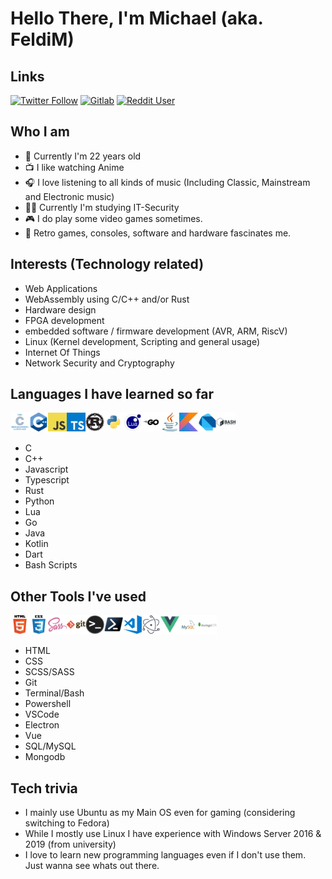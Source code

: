 # Hello There, I'm Michael (aka. FeldiM)

## Links
[![Twitter Follow](https://img.shields.io/twitter/follow/feldim2425?color=blue&logo=twitter&style=for-the-badge)](https://twitter.com/feldim2425)
[![Gitlab](https://img.shields.io/badge/Gitlab-feldim2425-orange?logo=gitlab&style=for-the-badge)](https://gitlab.com/feldim2425)
[![Reddit User](https://img.shields.io/reddit/user-karma/combined/feldim2425?label=u%2Ffeldim2425&logo=reddit&style=for-the-badge)](https://www.reddit.com/user/feldim2425)

## Who I am

* 🎂 Currently I'm 22 years old
* 📺 I like watching Anime
* 🎧 I love listening to all kinds of music (Including Classic, Mainstream and Electronic music)
* 👨‍🎓 Currently I'm studying IT-Security
* 🎮 I do play some video games sometimes.
* 💾 Retro games, consoles, software and hardware fascinates me.

## Interests (Technology related)
* Web Applications
* WebAssembly using C/C++ and/or Rust
* Hardware design
* FPGA development
* embedded software / firmware development (AVR, ARM, RiscV)
* Linux (Kernel development, Scripting and general usage)
* Internet Of Things
* Network Security and Cryptography

## Languages I have learned so far
<img align="left" src="https://raw.githubusercontent.com/github/explore/master/topics/c/c.png" alt="C" width="30px"/>
<img align="left" src="https://raw.githubusercontent.com/github/explore/master/topics/cpp/cpp.png" alt="Cpp" width="30px"/>
<img align="left" src="https://raw.githubusercontent.com/github/explore/master/topics/javascript/javascript.png" alt="javascript" width="30px"/>
<img align="left" src="https://raw.githubusercontent.com/github/explore/master/topics/typescript/typescript.png" alt="typescript" width="30px"/>
<img align="left" src="https://raw.githubusercontent.com/github/explore/master/topics/rust/rust.png" alt="rust" width="30px"/>
<img align="left" src="https://raw.githubusercontent.com/github/explore/master/topics/python/python.png" alt="python" width="30px"/>
<img align="left" src="https://raw.githubusercontent.com/github/explore/master/topics/lua/lua.png" alt="lua" width="30px"/>
<img align="left" src="https://raw.githubusercontent.com/github/explore/master/topics/go/go.png" alt="go" width="30px"/>
<img align="left" src="https://raw.githubusercontent.com/github/explore/master/topics/java/java.png" alt="java" width="30px"/>
<img align="left" src="https://raw.githubusercontent.com/github/explore/master/topics/kotlin/kotlin.png" alt="kotlin" width="30px"/>
<img align="left" src="https://raw.githubusercontent.com/github/explore/master/topics/dart/dart.png" alt="dart" width="30px"/>
<img align="left" src="https://raw.githubusercontent.com/github/explore/master/topics/bash/bash.png" alt="bash" width="30px"/>

<br />
<br />

* C
* C++
* Javascript
* Typescript
* Rust
* Python
* Lua
* Go
* Java
* Kotlin
* Dart
* Bash Scripts

## Other Tools I've used

<img align="left" src="https://raw.githubusercontent.com/github/explore/master/topics/html/html.png" alt="html" width="30px"/>
<img align="left" src="https://raw.githubusercontent.com/github/explore/master/topics/css/css.png" alt="css" width="30px"/>
<img align="left" src="https://raw.githubusercontent.com/github/explore/master/topics/sass/sass.png" alt="sass" width="30px"/>
<img align="left" src="https://raw.githubusercontent.com/github/explore/master/topics/git/git.png" alt="git" width="30px"/>
<img align="left" src="https://raw.githubusercontent.com/github/explore/master/topics/terminal/terminal.png" alt="terminal" width="30px"/>
<img align="left" src="https://raw.githubusercontent.com/github/explore/master/topics/powershell/powershell.png" alt="powershell" width="30px"/>
<img align="left" src="https://raw.githubusercontent.com/github/explore/master/topics/visual-studio-code/visual-studio-code.png" alt="vscode" width="30px"/>
<img align="left" src="https://raw.githubusercontent.com/github/explore/master/topics/electron/electron.png" alt="electron" width="30px"/>
<img align="left" src="https://raw.githubusercontent.com/github/explore/master/topics/vue/vue.png" alt="vue" width="30px"/>
<img align="left" src="https://raw.githubusercontent.com/github/explore/master/topics/mysql/mysql.png" alt="mysql" width="30px"/>
<img align="left" src="https://raw.githubusercontent.com/github/explore/master/topics/mongodb/mongodb.png" alt="mongodb" width="30px"/>

<br />
<br />

* HTML
* CSS
* SCSS/SASS
* Git
* Terminal/Bash
* Powershell
* VSCode
* Electron
* Vue
* SQL/MySQL
* Mongodb


## Tech trivia
* I mainly use Ubuntu as my Main OS even for gaming (considering switching to Fedora)
* While I mostly use Linux I have experience with Windows Server 2016 & 2019 (from university)
* I love to learn new programming languages even if I don't use them. Just wanna see whats out there.
